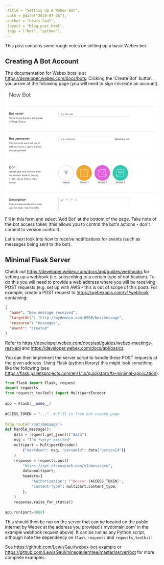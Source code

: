 ```yaml
---
.title = "Setting Up A Webex Bot",
.date = @date("2020-07-06"),
.author = "Lewis Gaul",
.layout = "blog_post.html",
.tags = ["bot", "python"],
---
```



This post contains some rough notes on setting up a basic Webex bot.


## Creating A Bot Account

The documentation for Webex bots is at <https://developer.webex.com/docs/bots>. Clicking the 'Create Bot' button you arrive at the following page (you will need to sign in/create an account).

<img src="/assets/img/webex-bot-create.png" id="webex-bot-create" alt="Webex create bot page" />

Fill in this form and select 'Add Bot' at the bottom of the page. Take note of the bot access token (this allows you to control the bot's actions - don't commit to version control!).

Let's next look into how to receive notifications for events (such as messages being sent to the bot).


## Minimal Flask Server

Check out <https://developer.webex.com/docs/api/guides/webhooks> for setting up a webhook (i.e. subscribing to a certain type of notification). To do this you will need to provide a web address where you will be receiving POST requests (e.g. set up with AWS - this is out of scope of this post). For example, create a POST request to https://webexapis.com/v1/webhook containing:
```json
{
  "name": "New message received",
  "targetUrl": "http://mydomain.com:8080/bot/message",
  "resource": "messages",
  "event": "created"
}
```

Refer to <https://developer.webex.com/docs/api/guides/webex-meetings-rest-api> and <https://developer.webex.com/docs/api/basics>.

You can then implement the server script to handle these POST requests at the given address. Using Flask (python library) this might look something like the following (see <https://flask.palletsprojects.com/en/1.1.x/quickstart/#a-minimal-application>).

```python
from flask import Flask, request
import requests
from requests_toolbelt import MultipartEncoder

app = Flask(__name__)

ACCESS_TOKEN = "..."  # Fill in from bot create page

@app.route('/bot/message')
def handle_message():
    data = request.get_json()["data"]
    msg = "I'm *very* excited"
    multipart = MultipartEncoder(
        {"markdown": msg, "personId": data["personId"]}
    )
    response = requests.post(
        "https://api.ciscospark.com/v1/messages",
        data=multipart,
        headers={
            "Authorization": f"Bearer {ACCESS_TOKEN}",
            "Content-Type": multipart.content_type,
        },
    )
    response.raise_for_status()

app.run(port=8080)
```

This should then be run on the server that can be located on the public internet by Webex at the address you provided ('mydomain.com' in the example webhook request above). It can be run as any Python script, although note the dependency on `flask`, `requests` and `requests_toolkit`!

See <https://github.com/LewisGaul/webex-bot-example> or <https://github.com/LewisGaul/minegauler/tree/master/server/bot> for more complete examples.
